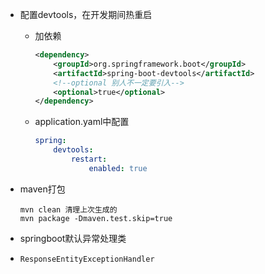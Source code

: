 * 配置devtools，在开发期间热重启

  * 加依赖

    ```xml
    <dependency>
        <groupId>org.springframework.boot</groupId>
        <artifactId>spring-boot-devtools</artifactId>
        <!--optional 别人不一定要引入-->
        <optional>true</optional>
    </dependency>
    ```

  * application.yaml中配置

    ```yaml
    spring:
    	devtools:
        	restart:
          		enabled: true
    ```



* maven打包

  ```
  mvn clean 清理上次生成的
  mvn package -Dmaven.test.skip=true
  ```


* springboot默认异常处理类

* ```
  ResponseEntityExceptionHandler
  
  ```

